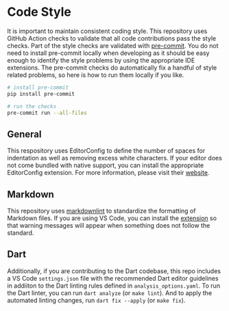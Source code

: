 # Code Style

It is important to maintain consistent coding style. This repository uses GitHub Action checks to validate that all code contributions pass the style checks. Part of the style checks are validated with [pre-commit](https://pre-commit.com). You do not need to install pre-commit locally when developing as it should be easy enough to identify the style problems by using the appropriate IDE extensions. The pre-commit checks do automatically fix a handful of style related problems, so here is how to run them locally if you like.

```bash
# install pre-commit
pip install pre-commit

# run the checks
pre-commit run --all-files
```

## General

This respository uses EditorConfig to define the number of spaces for indentation as well as removing excess white characters. If your editor does not come bundled with native support, you can install the appropriate EditorConfig extension. For more information, please visit their [website](https://editorconfig.org).

## Markdown

This repository uses [markdownlint](https://github.com/DavidAnson/markdownlint) to standardize the formatting of Markdown files. If you are using VS Code, you can install the [extension](https://marketplace.visualstudio.com/items?itemName=DavidAnson.vscode-markdownlint) so that warning messages will appear when something does not follow the standard.

## Dart

Additionally, if you are contributing to the Dart codebase, this repo includes a VS Code `settings.json` file with the recommended Dart editor guidelines in addiiton to the Dart linting rules defined in `analysis_options.yaml`. To run the Dart linter, you can run `dart analyze` (or `make lint`). And to apply the automated linting changes, run `dart fix --apply` (or `make fix`).
